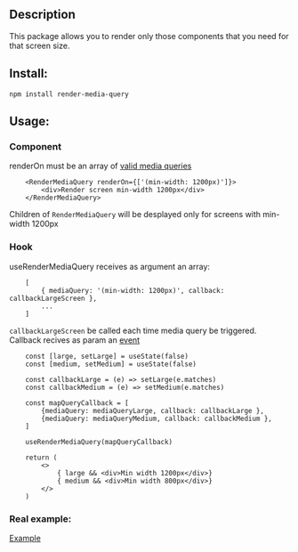 
## Description

This package allows you to render only those components that you need for that
screen size.

## Install: 

```npm install render-media-query```

## Usage: 

### Component

renderOn must be an array of [valid media queries](https://developer.mozilla.org/en-US/docs/Web/CSS/@media)

```
    <RenderMediaQuery renderOn={['(min-width: 1200px)']}>
        <div>Render screen min-width 1200px</div>
    </RenderMediaQuery>
```

Children of `RenderMediaQuery` will be desplayed only for screens with min-width
1200px

### Hook

useRenderMediaQuery receives as argument an array: 

```
    [
        { mediaQuery: '(min-width: 1200px)', callback: callbackLargeScreen },
        ...
    ]
```

`callbackLargeScreen` be called each time media query be triggered.
Callback recives as param an [event](https://developer.mozilla.org/en-US/docs/Web/API/MediaQueryListEvent)

```
    const [large, setLarge] = useState(false)
    const [medium, setMedium] = useState(false)

    const callbackLarge = (e) => setLarge(e.matches)
    const callbackMedium = (e) => setMedium(e.matches)

    const mapQueryCallback = [
        {mediaQuery: mediaQueryLarge, callback: callbackLarge },
        {mediaQuery: mediaQueryMedium, callback: callbackMedium },
    ]

    useRenderMediaQuery(mapQueryCallback)

    return (
        <>
            { large && <div>Min width 1200px</div>}
            { medium && <div>Min width 800px</div>}
        </>
    )
```


### Real example: 

[Example](example/src)